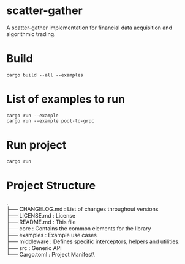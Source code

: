 # scatter-gather
A scatter-gather implementation for financial data acquisition and algorithmic trading.

# Build
```
cargo build --all --examples
```

# List of examples to run
```
cargo run --example
cargo run --example pool-to-grpc
```
# Run project
```
cargo run
```

# Project Structure
.\
├── CHANGELOG.md    : List of changes throughout versions\
├── LICENSE.md      : License\
├── README.md       : This file\
├── core            : Contains the common elements for the library\
├── examples        : Example use cases\
├── middleware      : Defines specific interceptors, helpers and utilities.\
├── src             : Generic API\
└── Cargo.toml      : Project Manifest\
